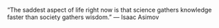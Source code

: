 “The saddest aspect of life right now is that science gathers knowledge faster than society gathers wisdom.” 
― Isaac Asimov
